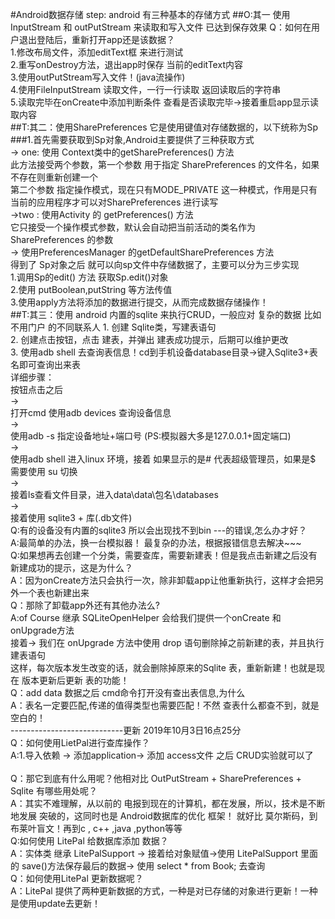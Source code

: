 #Android数据存储
    step: 
    android 有三种基本的存储方式 
##O:其一 使用 InputStream 和 outPutStream 来读取和写入文件 已达到保存效果
    Q：如何在用户退出登陆后，重新打开app还是该数据？ <br/>
    1.修改布局文件，添加editText框 来进行测试 <br/>
    2.重写onDestroy方法，退出app时保存 当前的editText内容 <br/>
    3.使用outPutStream写入文件！(java流操作) <br/>
    4.使用FileInputStream 读取文件，一行一行读取 返回读取后的字符串 <br/>
    5.读取完毕在onCreate中添加判断条件 查看是否读取完毕->接着重启app显示读取内容 <br/>
##T:其二：使用SharePreferences 它是使用键值对存储数据的，以下统称为Sp
###1.首先需要获取到Sp对象,Android主要提供了三种获取方式 <br/>
       -> one: 使用 Context类中的getSharePreferences() 方法 <br/>
       此方法接受两个参数，第一个参数 用于指定 SharePreferences 的文件名，如果不存在则重新创建一个 <br/>
       第二个参数 指定操作模式，现在只有MODE_PRIVATE 这一种模式，作用是只有当前的应用程序才可以对SharePreferences 进行读写 <br/>
       ->two : 使用Activity 的 getPreferences() 方法 <br/>
       它只接受一个操作模式参数，默认会自动把当前活动的类名作为SharePreferences 的参数 <br/>
       -> 使用PreferencesManager 的getDefaultSharePreferences 方法 <br/>
       得到了 Sp对象之后  就可以向sp文件中存储数据了，主要可以分为三步实现 <br/>
       1.调用Sp的edit() 方法 获取Sp.edit()对象 <br/>
       2.使用 putBoolean,putString 等方法传值 <br/>
       3.使用apply方法将添加的数据进行提交，从而完成数据存储操作！ <br/>
##T:其三：使用 android 内置的sqlite 来执行CRUD，一般应对 复杂的数据 比如不用门户 的不同联系人 
        1. 创建 Sqlite类，写建表语句 <br/>
        2. 创建点击按钮，点击 建表，并弹出 建表成功提示，后期可以维护更改 <br/>
        3. 使用adb shell 去查询表信息！cd到手机设备database目录->键入Sqlite3+表名即可查询出来表 <br/> 
            详细步骤： <br/>
            按钮点击之后 <br/>
            -> <br/>
            打开cmd 使用adb devices 查询设备信息 <br/>
            -> <br/>
            使用adb -s 指定设备地址+端口号 (PS:模拟器大多是127.0.0.1+固定端口) <br/>
            -> <br/>
            使用adb shell 进入linux 环境，接着 如果显示的是# 代表超级管理员，如果是$ 需要使用 su 切换 <br/>
            -> <br/>
            接着ls查看文件目录，进入data\data\包名\databases <br/>
            -> <br/>
            接着使用 sqlite3 + 库(.db文件) <br/>
            Q:有的设备没有内置的sqlite3 所以会出现找不到bin ---的错误,怎么办才好？ <br/>
            A:最简单的办法，换一台模拟器！ 最复杂的办法，根据报错信息去解决~~~            <br/> 
            Q:如果想再去创建一个分类，需要查库，需要新建表！但是我点击新建之后没有新建成功的提示，这是为什么？ <br/>
            A：因为onCreate方法只会执行一次，除非卸载app让他重新执行，这样才会把另外一个表也新建出来 <br/>
            Q：那除了卸载app外还有其他办法么? <br/>
            A:of Course 继承 SQLiteOpenHelper 会给我们提供一个onCreate 和 onUpgrade方法 <br/>
            接着-> 我们在 onUpgrade 方法中使用 drop 语句删除掉之前新建的表，并且执行建表语句 <br/>
            这样，每次版本发生改变的话，就会删除掉原来的Sqlite 表，重新新建！也就是现在 版本更新后更新 表的功能！ <br/>
            Q：add data 数据之后 cmd命令打开没有查出表信息,为什么 <br/>
            A：表名一定要匹配,传递的值得类型也需要匹配！不然 查表什么都查不到，就是空白的！ <br/>
       ----------------------------更新 2019年10月3日16点25分 <br/>
        Q：如何使用LietPal进行查库操作？ <br/>
        A:1.导入依赖 -> 添加application-> 添加 access文件 之后 CRUD实验就可以了 <br/>       
        Q：那它到底有什么用呢？他相对比 OutPutStream + SharePreferences + Sqlite 有哪些用处呢？ <br/>
        A：其实不难理解，从以前的 电报到现在的计算机，都在发展，所以，技术是不断地发展 突破的，这同时也是 Android数据库的优化 框架！ 就好比 莫尔斯码，到布莱叶盲文！再到c , c++ ,java ,python等等 <br/>
        Q:如何使用 LitePal 给数据库添加 数据？ <br/>
        A：实体类 继承 LitePalSupport -> 接着给对象赋值->使用 LitePalSupport 里面的 save()方法保存最后的数据-> 使用 select * from Book; 去查询 <br/>
        Q：如何使用LitePal 更新数据呢？ <br/>
        A：LitePal 提供了两种更新数据的方式，一种是对已存储的对象进行更新！一种是使用update去更新！ <br/>
       
      